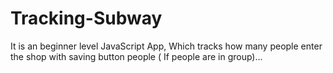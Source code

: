 # Tracking-Subway
It is an beginner level JavaScript App, Which tracks how many people enter the shop with saving button people ( If people are in group)...
